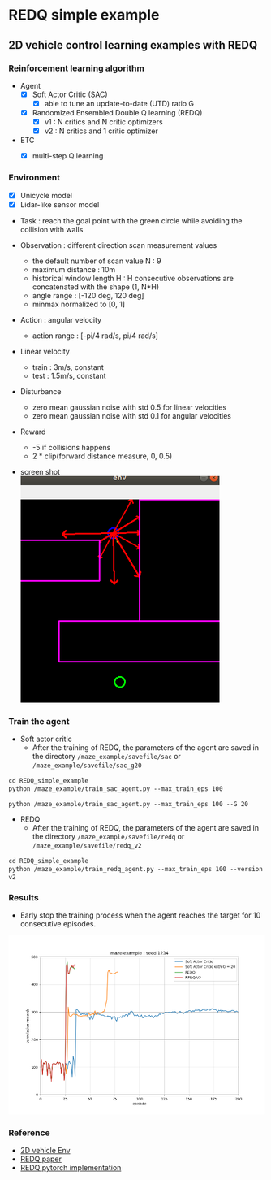 # REDQ simple example

## 2D vehicle control learning examples with REDQ


### Reinforcement learning algorithm

- Agent
    - [x] Soft Actor Critic (SAC)
        - [x] able to tune an update-to-date (UTD) ratio G
    - [x] Randomized Ensembled Double Q learning (REDQ)
        - [x] v1 : N critics and N critic optimizers
        - [x] v2 : N critics and 1 critic optimizer
- ETC
    - [x] multi-step Q learning


### Environment
- [x] Unicycle model
- [x] Lidar-like sensor model

- Task : reach the goal point with the green circle while avoiding the collision with walls

- Observation : different direction scan measurement values
    - the default number of scan value N : 9
    - maximum distance : 10m
    - historical window length H : H consecutive observations are concatenated with the shape (1, N*H)
    - angle range : [-120 deg, 120 deg]
    - minmax normalized to [0, 1]

- Action : angular velocity
    - action range : [-pi/4 rad/s, pi/4 rad/s]

- Linear velocity
    - train : 3m/s, constant
    - test : 1.5m/s, constant

- Disturbance
    - zero mean gaussian noise with std 0.5 for linear velocities
    - zero mean gaussian noise with std 0.1 for angular velocities

- Reward
    - -5 if collisions happens
    - 2 * clip(forward distance measure, 0, 0.5) 

- screen shot  
![screenshot](./img/screenshot.png)


### Train the agent

- Soft actor critic
    - After the training of REDQ, the parameters of the agent are saved in the directory `/maze_example/savefile/sac` 
    or `/maze_example/savefile/sac_g20`
~~~
cd REDQ_simple_example
python /maze_example/train_sac_agent.py --max_train_eps 100
~~~
~~~
python /maze_example/train_sac_agent.py --max_train_eps 100 --G 20
~~~

- REDQ
    - After the training of REDQ, the parameters of the agent are saved in the directory `/maze_example/savefile/redq` 
    or `/maze_example/savefile/redq_v2`
~~~
cd REDQ_simple_example
python /maze_example/train_redq_agent.py --max_train_eps 100 --version v2
~~~


### Results

- Early stop the training process when the agent reaches the target for 10 consecutive episodes.

![comparison](./img/comparison_maze.png)


### Reference
- [2D vehicle Env](https://github.com/MorvanZhou/Reinforcement-learning-with-tensorflow)
- [REDQ paper](https://arxiv.org/abs/2101.05982)
- [REDQ pytorch implementation](https://github.com/BY571/Randomized-Ensembled-Double-Q-learning-REDQ-)